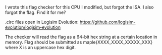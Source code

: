 I wrote this flag checker for this CPU I modified, but forgot the ISA. I also forgot the flag. Find it for me?


.circ files open in Logisim Evolution: https://github.com/logisim-evolution/logisim-evolution

The checker will read the flag as a 64-bit hex string at a certain location in memory.
Flag should be submitted as maple{XXXX_XXXX_XXXXX_XXX} where X is an uppercase hex digit.
